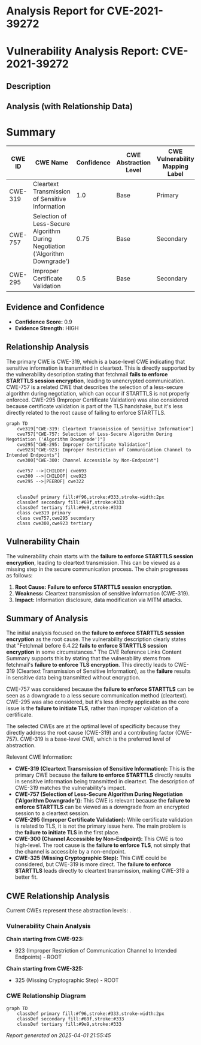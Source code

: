 # Analysis Report for CVE-2021-39272

# Vulnerability Analysis Report: CVE-2021-39272

## Description



## Analysis (with Relationship Data)

# Summary
| CWE ID | CWE Name | Confidence | CWE Abstraction Level | CWE Vulnerability Mapping Label | CWE-Vulnerability Mapping Notes |
|---|---|---|---|---|---|
| CWE-319 | Cleartext Transmission of Sensitive Information | 1.0 | Base | Primary | Allowed |
| CWE-757 | Selection of Less-Secure Algorithm During Negotiation ('Algorithm Downgrade') | 0.75 | Base | Secondary | Allowed |
| CWE-295 | Improper Certificate Validation | 0.5 | Base | Secondary | Allowed |

## Evidence and Confidence

*   **Confidence Score:** 0.9
*   **Evidence Strength:** HIGH

## Relationship Analysis
The primary CWE is CWE-319, which is a base-level CWE indicating that sensitive information is transmitted in cleartext. This is directly supported by the vulnerability description stating that fetchmail **fails to enforce STARTTLS session encryption**, leading to unencrypted communication. CWE-757 is a related CWE that describes the selection of a less-secure algorithm during negotiation, which can occur if STARTTLS is not properly enforced. CWE-295 (Improper Certificate Validation) was also considered because certificate validation is part of the TLS handshake, but it's less directly related to the root cause of failing to enforce STARTTLS.

```mermaid
graph TD
    cwe319["CWE-319: Cleartext Transmission of Sensitive Information"]
    cwe757["CWE-757: Selection of Less-Secure Algorithm During Negotiation ('Algorithm Downgrade')"]
    cwe295["CWE-295: Improper Certificate Validation"]
    cwe923["CWE-923: Improper Restriction of Communication Channel to Intended Endpoints"]
    cwe300["CWE-300: Channel Accessible by Non-Endpoint"]
    
    cwe757 -->|CHILDOF| cwe693
    cwe300 -->|CHILDOF| cwe923
    cwe295 -->|PEEROF| cwe322
    

    classDef primary fill:#f96,stroke:#333,stroke-width:2px
    classDef secondary fill:#69f,stroke:#333
    classDef tertiary fill:#9e9,stroke:#333
    class cwe319 primary
    class cwe757,cwe295 secondary
    class cwe300,cwe923 tertiary
```

## Vulnerability Chain
The vulnerability chain starts with the **failure to enforce STARTTLS session encryption**, leading to cleartext transmission. This can be viewed as a missing step in the secure communication process. The chain progresses as follows:

1.  **Root Cause:** **Failure to enforce STARTTLS session encryption**.
2.  **Weakness:** Cleartext transmission of sensitive information (CWE-319).
3.  **Impact:** Information disclosure, data modification via MITM attacks.

## Summary of Analysis
The initial analysis focused on the **failure to enforce STARTTLS session encryption** as the root cause. The vulnerability description clearly states that "Fetchmail before 6.4.22 **fails to enforce STARTTLS session encryption** in some circumstances." The CVE Reference Links Content Summary supports this by stating that the vulnerability stems from fetchmail's **failure to enforce TLS encryption**. This directly leads to CWE-319 (Cleartext Transmission of Sensitive Information), as the **failure** results in sensitive data being transmitted without encryption.

CWE-757 was considered because the **failure to enforce STARTTLS** can be seen as a downgrade to a less secure communication method (cleartext). CWE-295 was also considered, but it's less directly applicable as the core issue is the **failure to initiate TLS**, rather than improper validation of a certificate.

The selected CWEs are at the optimal level of specificity because they directly address the root cause (CWE-319) and a contributing factor (CWE-757). CWE-319 is a base-level CWE, which is the preferred level of abstraction.

Relevant CWE Information:

*   **CWE-319 (Cleartext Transmission of Sensitive Information):** This is the primary CWE because the **failure to enforce STARTTLS** directly results in sensitive information being transmitted in cleartext. The description of CWE-319 matches the vulnerability's impact.
*   **CWE-757 (Selection of Less-Secure Algorithm During Negotiation ('Algorithm Downgrade')):** This CWE is relevant because the **failure to enforce STARTTLS** can be viewed as a downgrade from an encrypted session to a cleartext session.
*   **CWE-295 (Improper Certificate Validation):** While certificate validation is related to TLS, it is not the primary issue here. The main problem is the **failure to initiate TLS** in the first place.
*   **CWE-300 (Channel Accessible by Non-Endpoint):** This CWE is too high-level. The root cause is the **failure to enforce TLS**, not simply that the channel is accessible by a non-endpoint.
*   **CWE-325 (Missing Cryptographic Step):** This CWE could be considered, but CWE-319 is more direct. The **failure to enforce STARTTLS** leads directly to cleartext transmission, making CWE-319 a better fit.


## CWE Relationship Analysis

Current CWEs represent these abstraction levels: .


### Vulnerability Chain Analysis

**Chain starting from CWE-923:**
- 923 (Improper Restriction of Communication Channel to Intended Endpoints) - ROOT


**Chain starting from CWE-325:**
- 325 (Missing Cryptographic Step) - ROOT



### CWE Relationship Diagram

```mermaid
graph TD
    classDef primary fill:#f96,stroke:#333,stroke-width:2px
    classDef secondary fill:#69f,stroke:#333
    classDef tertiary fill:#9e9,stroke:#333
```



*Report generated on 2025-04-01 21:55:45*
